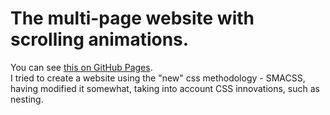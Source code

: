 # The multi-page website with scrolling animations.

You can see [this on GitHub Pages].<br>
I tried to create a website using the "new" css methodology - SMACSS, having modified it somewhat, taking into account CSS innovations, such as nesting.

[this on github pages]: https://ulyanov-programmer.github.io/scott/dist/